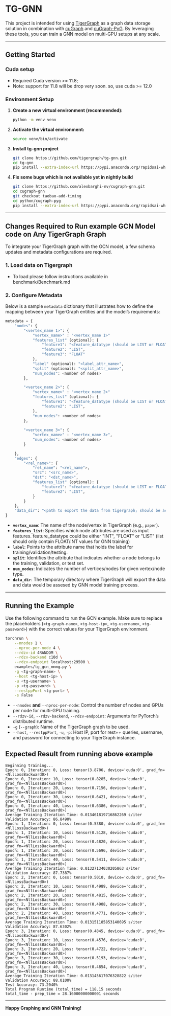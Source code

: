 # TG-GNN

This project is intended for using [TigerGraph](https://www.tigergraph.com/) as a graph data storage solution in combination with [cuGraph](https://github.com/rapidsai/cugraph) and [cuGraph-PyG](https://github.com/rapidsai/cugraph-pyg). By leveraging these tools, you can train a GNN model on multi-GPU setups at any scale.

---

## Getting Started
### Cuda setup
- Required Cuda version >= 11.8; 
- Note: support for 11.8 will be drop very soon. so, use cuda >= 12.0

### Environment Setup

1. **Create a new virtual environment (recommended):**
   ```bash
   python -m venv venv
   ```
2. **Activate the virtual environment:**
   ```bash
   source venv/bin/activate
   ```
3. **Install tg-gnn project**
    ```bash
    git clone https://github.com/tigergraph/tg-gnn.git
    cd tg-gnn
    pip install --extra-index-url https://pypi.anaconda.org/rapidsai-wheels-nightly/simple .
    ```
4. **Fix some bugs which is not available yet in nightly build**
    ```bash
    git clone https://github.com/alexbarghi-nv/cugraph-gnn.git
    cd cugraph-gnn
    git checkout taobao-add-timing
    cd python/cugraph-pyg
    pip install --extra-index-url https://pypi.anaconda.org/rapidsai-wheels-nightly/simple .
    ```
---

## Changes Required to Run example GCN Model code on Any TigerGraph Graph

To integrate your TigerGraph graph with the GCN model, a few schema updates and metadata configurations are required.

### 1. Load data on Tigergraph
- To load please follow instructions available in benchmark/Benchmark.md 

### 2. Configure Metadata 

Below is a sample `metadata` dictionary that illustrates how to define the mapping between your TigerGraph entities and the model’s requirements:

```python
metadata = {
    "nodes": {
        "<vertex_name 1>": {
            "vertex_name>" : "<vertex_name 1>" 
            "features_list" (optional): {
                "feature1": "<feature_datatype (should be LIST or FLOAT)>",
                "feature2": "LIST",
                "feature3": "FLOAT"
            },
            "label" (optional): "<label_attr_name>",
            "split" (optional): "<split_attr_name>",
            "num_nodes": <number of nodes>
        },

        "<vertex_name 2>": {
            "vertex_name>" : "<vertex_name 2>" 
            "features_list" (optional): {
                "feature1": "<feature_datatype (should be LIST or FLOAT)>",
                "feature2": "LIST",
            },
            "num_nodes": <number of nodes>
        },
        
        "<vertex_name 3>": {
            "vertex_name>" : "<vertex_name 3>",
            "num_nodes": <number of nodes>
        }

    },
    "edges": {
        "<rel_name>": {
            "rel_name": "<rel_name">,
            "src": "<src_name>", 
            "dst": "<dst_name>",
            "features_list" (optional): {
                "feature1": "<feature_datatype (should be LIST or FLOAT)>",
                "feature2": "LIST",
            }
        }
    },
    "data_dir": "<path to export the data from tigergraph; should be accessible by tg as well as torchrun processes>",
}
```

- **`vertex_name`**: The name of the node/vertex in TigerGraph (e.g., `paper`).  
- **`features_list`**: Specifies which node attributes are used as input features. feature_datatype could be either "INT", "FLOAT" or "LIST" (list should only contain FLOAT/INT values for GNN training) 
- **`label`**: Points to the attribute name that holds the label for training/validation/testing.  
- **`split`**: Identifies the attribute that indicates whether a node belongs to the training, validation, or test set.  
- **`num_nodes`**: Indicates the number of vertices/nodes for given vertex/node type.  
- **`data_dir`**: The temporary directory where TigerGraph will export the data and data would be assesed by GNN model training process.

---

## Running the Example

Use the following command to run the GCN example. Make sure to replace the placeholders (`<tg-graph-name>`, `<tg-host-ip>`, `<tg-username>`, `<tg-password>`) with the correct values for your TigerGraph environment.

```bash
torchrun \
    --nnodes 1 \
    --nproc-per-node 4 \
    --rdzv-id 4RANDOM \
    --rdzv-backend c10d \
    --rdzv-endpoint localhost:29500 \
    examples/tg_gcn_mnmg.py \
    -g <tg-graph-name> \
    --host <tg-host-ip> \
    -u <tg-username> \
    -p <tg-password> \
    --restppPort <tg-port> \
    -s False 
```

- `--nnodes` **and** `--nproc-per-node`: Control the number of nodes and GPUs per node for multi-GPU training.  
- `--rdzv-id`, `--rdzv-backend`, `--rdzv-endpoint`: Arguments for PyTorch’s distributed runtime.  
- `-g` (`--graph`): Name of the TigerGraph graph to be used.  
- `--host`, `--restppPort`, `-u`, `-p`: Host IP, port for rest++ queries, username, and password for connecting to your TigerGraph instance.


## Expected Result from running above example

```
Beginning training...
Epoch: 0, Iteration: 0, Loss: tensor(3.8706, device='cuda:0', grad_fn=<NllLossBackward0>)
Epoch: 0, Iteration: 10, Loss: tensor(0.8285, device='cuda:0', grad_fn=<NllLossBackward0>)
Epoch: 0, Iteration: 20, Loss: tensor(0.7156, device='cuda:0', grad_fn=<NllLossBackward0>)
Epoch: 0, Iteration: 30, Loss: tensor(0.6421, device='cuda:0', grad_fn=<NllLossBackward0>)
Epoch: 0, Iteration: 40, Loss: tensor(0.6386, device='cuda:0', grad_fn=<NllLossBackward0>)
Average Training Iteration Time: 0.013461819716862269 s/iter
Validation Accuracy: 86.8490%
Epoch: 1, Iteration: 0, Loss: tensor(0.5380, device='cuda:0', grad_fn=<NllLossBackward0>)
Epoch: 1, Iteration: 10, Loss: tensor(0.5128, device='cuda:0', grad_fn=<NllLossBackward0>)
Epoch: 1, Iteration: 20, Loss: tensor(0.4820, device='cuda:0', grad_fn=<NllLossBackward0>)
Epoch: 1, Iteration: 30, Loss: tensor(0.5696, device='cuda:0', grad_fn=<NllLossBackward0>)
Epoch: 1, Iteration: 40, Loss: tensor(0.5411, device='cuda:0', grad_fn=<NllLossBackward0>)
Average Training Iteration Time: 0.01327134030205863 s/iter
Validation Accuracy: 87.7387%
Epoch: 2, Iteration: 0, Loss: tensor(0.5010, device='cuda:0', grad_fn=<NllLossBackward0>)
Epoch: 2, Iteration: 10, Loss: tensor(0.4989, device='cuda:0', grad_fn=<NllLossBackward0>)
Epoch: 2, Iteration: 20, Loss: tensor(0.4815, device='cuda:0', grad_fn=<NllLossBackward0>)
Epoch: 2, Iteration: 30, Loss: tensor(0.4908, device='cuda:0', grad_fn=<NllLossBackward0>)
Epoch: 2, Iteration: 40, Loss: tensor(0.4771, device='cuda:0', grad_fn=<NllLossBackward0>)
Average Training Iteration Time: 0.013151185853140695 s/iter
Validation Accuracy: 87.6302%
Epoch: 3, Iteration: 0, Loss: tensor(0.4845, device='cuda:0', grad_fn=<NllLossBackward0>)
Epoch: 3, Iteration: 10, Loss: tensor(0.4576, device='cuda:0', grad_fn=<NllLossBackward0>)
Epoch: 3, Iteration: 20, Loss: tensor(0.4722, device='cuda:0', grad_fn=<NllLossBackward0>)
Epoch: 3, Iteration: 30, Loss: tensor(0.5193, device='cuda:0', grad_fn=<NllLossBackward0>)
Epoch: 3, Iteration: 40, Loss: tensor(0.4854, device='cuda:0', grad_fn=<NllLossBackward0>)
Average Training Iteration Time: 0.013145617076328822 s/iter
Validation Accuracy: 88.0100%
Test Accuracy: 73.2040%
Total Program Runtime (total_time) = 118.15 seconds
total_time - prep_time = 28.16000000000001 seconds
```

---


**Happy Graphing and GNN Training!**


